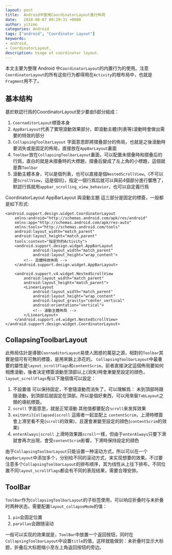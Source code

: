 ```yaml
---
layout: post
title:  Android中使用CoordinatorLayout進行佈局
date:   2018-08-07 09:29:31 +0800
author: yitimo
categories: Android
tags: ["android", "Coordinator Layout"]
keywords:
- android,
- CoordinatorLayout,
description: Usage of coordinator layout.
---
```


本文主要为整理 Android 中``CoordinatorLayout``的内置行为的使用。注意``CoordinatorLayout``的所有这些行为都得用在``Activity``的根布局中，也就是``Fragment``用不了。

## 基本结构

基於默認行爲的CoordinatorLayout至少要由5部分組成：

1. ``CoornaditorLayout``標簽本身
2. ``AppBarLayout``代表了實現滾動效果部分，即滾動主體(列表等)滾動時會做出需要的特效的部分
3. ``CollapsingToolbarLayout`` 字面意思即將摺叠部分的佈局，也就是之後滾動時要消失或是固定的佈局，直接放在``AppBarLayout``裏面
4. ``Toolbar``放在``CollapsingToolbarLayout``裏面，可以配置未摺叠時和摺叠后的行爲，直白的就是未摺叠時的大標題，摺叠后變成了左上角的小標題，這個就是靠``Toolbar``
5. 滾動主體本身，可以是個列表，也可以直接是個``NestedScrollView``，(不可以是``ScrollView``，這是個坑)，指定一個行爲后就可以與前4個部分進行響應了，默認行爲就用``appbar_scrolling_view_behavior``，也可以自定義行爲

CoordinatorLayout AppBarLayout 與滾動主題 這三部分是固定的標簽，一般都是如下形式:

```
<android.support.design.widget.CoordinatorLayout
    xmlns:android="http://schemas.android.com/apk/res/android"
    xmlns:app="http://schemas.android.com/apk/res-auto"
    xmlns:tools="http://schemas.android.com/tools"
    android:layout_width="match_parent"
    android:layout_height="match_parent"
    tools:context="指定你的Activity">
    <android.support.design.widget.AppBarLayout
            android:layout_width="match_parent"
            android:layout_height="wrap_content">
        <!-- 具體特效佈局 -->
    </android.support.design.widget.AppBarLayout>

    <android.support.v4.widget.NestedScrollView
        android:layout_width="match_parent"
        android:layout_height="match_parent">
        <LinearLayout
            android:layout_width="match_parent"
            android:layout_height="wrap_content"
            android:layout_gravity="center_vertical"
            android:orientation="vertical">
            <!-- 滾動主體佈局 -->
        </LinearLayout>
    </android.support.v4.widget.NestedScrollView>
</android.support.design.widget.CoordinatorLayout>
```

## CollapsingToolbarLayout

此佈局估計是導致``CoornaditorLayout``易使人困惑的萬惡之源，相對的``Toolbar``其實是個可有可無的標簽，是用來錦上添花的。
``CollapsingToolbarLayout``中最重要的屬性是``layout_scrollFlags``和``contentScrim``，前者直接決定這個佈局要如何相應滾動，後者決定標簽滾動至頂部以上(消失)時會漸變至設定的顔色，``layout_scrollFlags``有以下幾個值可以設定：

1. 不設置值 可以保持固定，不會隨滾動而消失了，可以理解爲： 未到頂部時跟隨滾動，到頂部后就固定在頂部。所以是個好東西，可以用來裝``TabLayout``之類的導航標簽。
2. ``scroll`` 字面意思，就是正常滾動 其他值都要配合``scroll``来发挥效果
3. ``exitUntilCollapsed|scroll`` 這兩者一起並配上 ``contentScrim``，上滑時標簽會上滑至看不見(``scroll``的效果)，且還會漸變至設定的顔色(``contentScrim``的效果)
4. ``enterAlways|scroll`` 上滑時效果跟``scroll``一樣，但由于``enterAlways``只要下滑就會再次出現，會受``contentScrim``影響，下滑時保持設定的顔色

由于``CollapsingToolbarLayout``只能设置一种滚动方式，所以可以在一个``AppBarLayout``中添加多个，分别给不同的滚动方式，来实现想要的效果。不过要注意多个``CollapsingToolbarLayout``的排布顺序，其为线性从上往下排布，不同位置不同``layout_scrollFlags``都会有不同的表现结果，需要合理安排。

## ToolBar

``ToolBar``作为``CollapsingToolbarLayout``的子标签使用，可以响应折叠时与未折叠时两种状态。需要配置``layout_collapseMode``的值：

1. ``pin``会固定位置
2. ``parallax``会跟随滚动

一般可以实现的效果就是，``ToolBar``中放置一个返回按钮，同时在``CollapsingToolbarLayout``中设置``title``的值，这样就能做到：未折叠时显示大标题，折叠后大标题缩小至左上角返回按钮的旁边。
